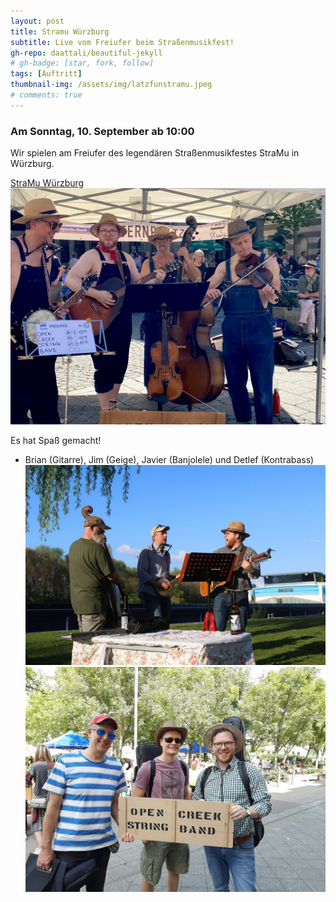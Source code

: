 ```yaml
---
layout: post
title: Stramu Würzburg
subtitle: Live vom Freiufer beim Straßenmusikfest!
gh-repo: daattali/beautiful-jekyll
# gh-badge: [star, fork, follow]
tags: [Auftritt]
thumbnail-img: /assets/img/latzfunstramu.jpeg
# comments: true
---
```


### Am Sonntag, 10. September ab 10:00

Wir spielen am Freiufer des legendären Straßenmusikfestes StraMu in Würzburg. 

[StraMu Würzburg](https://www.stramu-wuerzburg.de/programm/freiufer/)
![](../assets/img/latzfunstramu.jpeg)

Es hat Spaß gemacht!

- Brian (Gitarre), Jim (Geige), Javier (Banjolele) und Detlef (Kontrabass)
![](/assets/img/maindetlev.jpg)
![](/assets/img/opencreeksmiles.jpeg)